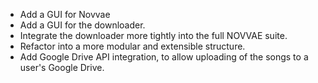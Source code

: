 * Add a GUI for Novvae
* Add a GUI for the downloader.
* Integrate the downloader more tightly into the full NOVVAE suite.
* Refactor into a more modular and extensible structure.
* Add Google Drive API integration, to allow uploading of the songs to a user's Google Drive.
